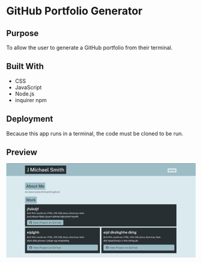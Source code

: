 # GitHub Portfolio Generator

## Purpose
To allow the user to generate a GitHub portfolio from their terminal.

## Built With
* CSS
* JavaScript
* Node.js
* inquirer npm

## Deployment
Because this app runs in a terminal, the code must be cloned to be run.

## Preview
![Screenshot of GitHub Portfolio Generator](./assets/github-portfolio-generator.png)
